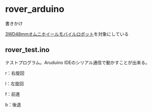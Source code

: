 # rover_arduino

書きかけ

[3WD48mmオムニホイールモバイルロボット]( https://www.vstone.co.jp/robotshop/index.php?main_page=product_info&cPath=895&products_id=5156 )を対象にしている

## rover_test.ino

テストプログラム。Aruduino IDEのシリアル通信で動かすことが出来る。

r：右旋回

l：左旋回

f：前進

b：後退

